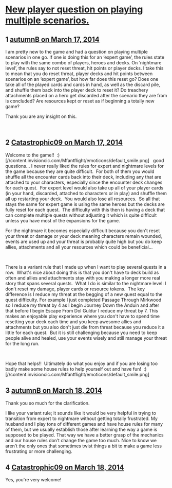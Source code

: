 # [New player question on playing multiple scenarios.](https://community.fantasyflightgames.com/topic/101555-new-player-question-on-playing-multiple-scenarios/)

## 1 [autumnB on March 17, 2014](https://community.fantasyflightgames.com/topic/101555-new-player-question-on-playing-multiple-scenarios/?do=findComment&comment=1015837)

I am pretty new to the game and had a question on playing multiple scenarios in one go. If one is doing this for an ‘expert game’, the rules state to play with the same combo of players, heroes and decks. On ‘nightmare level’, the rules say to not reset threat, hit points or player decks. I take this to mean that you do reset threat, player decks and hit points between scenarios on an ‘expert game’, but how far does this reset go? Does one take all of the played cards and cards in hand, as well as the discard pile, and shuffle them back into the player deck to reset it? Do treachery attachments placed on a hero get discarded after the scenario they are from is concluded? Are resources kept or reset as if beginning a totally new game?

Thank you are any insight on this.

 

## 2 [Catastrophic09 on March 17, 2014](https://community.fantasyflightgames.com/topic/101555-new-player-question-on-playing-multiple-scenarios/?do=findComment&comment=1015917)

Welcome to the game!!  :) [//content.invisioncic.com/Mfantflight/emoticons/default_smile.png]   good questions... I never really liked the rules for expert and nightmare levels for the game because they are quite difficult.  For both of them you would shuffle all the encounter cards back into their deck, including any that are attached to your characters, especially since the encounter deck changes for each quest.  For expert level would also take up all of your player cards (in your hand, discarded, attached to characters or in play) and shuffle them all up restarting your deck.  You would also lose all resources.  So all that stays the same for expert game is using the same heroes but the decks are fully reset for each quest.  The difficulty with this then is having a deck that can complete multiple quests without adjusting it which is quite difficult unless you have most of the expansions for the game.

For the nightmare it becomes especially difficult because you don't reset your threat or damage or your deck meaning characters remain wounded, events are used up and your threat is probably quite high but you do keep allies, attachments and all your resources which could be beneficial...

 

There is a variant rule that I made up when I want to play several quests in a row.  What's nice about doing this is that you don't have to deck build as often and allies and attachments stay with you making a longer more real story that spans several quests.  What I do is similar to the nightmare level: I don't reset my damage, player cards or resource tokens.  The key difference is I reduce my threat at the begging of a new quest equal to the quest difficulty. For example I just completed Passage Through Mirkwood so I reduce my threat by 4 as I begin Journey Down the Anduin and after that before I begin Escape From Dol Guldur I reduce my threat by 7. This makes an enjoyable play experience where you don't have to spend time resetting your deck each time and you keep awesome allies and attachments but you also don't just die from threat because you reduce it a little for each quest.  But it is still challenging because you need to keep people alive and healed, use your events wisely and still manage your threat for the long run.

 

Hope that helps!!  Ultimately do what you enjoy and if you are losing too badly make some house rules to help yourself out and have fun!  :) [//content.invisioncic.com/Mfantflight/emoticons/default_smile.png]

## 3 [autumnB on March 18, 2014](https://community.fantasyflightgames.com/topic/101555-new-player-question-on-playing-multiple-scenarios/?do=findComment&comment=1016218)

Thank you so much for the clarification.

I like your variant rule; it sounds like it would be very helpful in trying to transition from expert to nightmare without getting totally frustrated. My husband and I play tons of different games and have house rules for many of them, but we usually establish those after learning the way a game is supposed to be played. That way we have a better grasp of the mechanics and our house rules don’t change the game too much. Nice to know we aren’t the only ones that sometimes twist things a bit to make a game less frustrating or more challenging.

## 4 [Catastrophic09 on March 18, 2014](https://community.fantasyflightgames.com/topic/101555-new-player-question-on-playing-multiple-scenarios/?do=findComment&comment=1016319)

Yes, you're very welcome!

